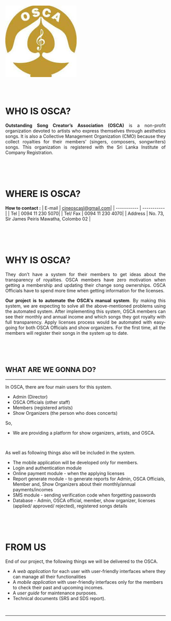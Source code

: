 ![OSCA logo](./docs/OSCA.jpg)


<br/>
<br/>

# WHO IS **OSCA**? 
<p align=justify><b>Outstanding Song Creator’s Association (OSCA)</b> is a non-profit organization devoted to artists who express themselves through aesthetics songs. It is also a Collective Management Organization (CMO) because they collect royalties for their members’ (singers, composers, songwriters) songs. This organization is registered with the Sri Lanka Institute of Company Registration.</p>
<br/>
<br/>
<br/>



# WHERE IS **OSCA**?
**How to contact :**
| E-mail   | cineoscasl@gmail.com|
| ----------- | ----------- |
| Tel      | 0094 11 230 5070|
| Tel/ Fax   | 0094 11 230 4070|
| Address      | No. 73, Sir James Peiris Mawatha, Colombo 02 |


<br/>
<br/>
<br/>


# WHY IS **OSCA**?
<p align=justify>They don’t have a system for their members to get ideas about the transparency of royalties. OSCA members have zero motivation when getting a membership and updating their change song ownerships. OSCA Officials have to spend more time when getting information for the licenses.</p>

<p align=justify><strong>Our project is to automate the OSCA's manual system</strong>. By making this system, we are expecting to solve all the above-mentioned problems using the automated system. After implementing this system, OSCA members can see their monthly and annual income and which songs they got royalty with full transparency. Apply licenses process would be automated with easy-going for both OSCA Officials and show organizers. For the first time, all the members will register their songs in the system up to date. </p>
<br/>
<br/>
<br/>


## WHAT ARE WE GONNA DO?
---
In OSCA, there are four main users for this system.
- Admin (Director)
- OSCA Officials (other staff)
- Members (registered artists)
- Show Organizers (the person who does concerts)

So,
- We are providing a platform for show organizers, artists, and OSCA.
 <br/>

As well as following things also will be included in the system.
- The mobile application will be developed only for members.
- Login and authentication module
- Online payment module - when the applying licenses
- Report generate module - to generate reports for Admin, OSCA Officials, Member and, Show Organizers about their monthly/annual payments/incomes
- SMS module - sending verification code when forgetting passwords
- Database - Admin, OSCA official, member, show organizer, licenses (applied/ approved/ rejected), registered songs details
 
<br/>
<br/>
<br/>

# FROM US

End of our project, the following things we will be delivered to the OSCA.
- A *web application* for each user with user-friendly interfaces where they can manage all their functionalities
- A *mobile application* with user-friendly interfaces only for the members to check their past and upcoming incomes.
- A *user guide* for maintenance purposes.
- Technical documents (SRS and SDS report).

<br/>

---